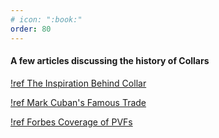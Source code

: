 ```yaml
---
# icon: ":book:"
order: 80
---
```


#### A few articles discussing the history of Collars

[!ref The Inspiration Behind Collar](https://www.investopedia.com/terms/v/variable-prepaid-forward-contracts.asp)

[!ref Mark Cuban's Famous Trade](https://markets.businessinsider.com/news/stocks/how-mark-cuban-saved-billions-yahoo-windfall-dot-com-crash-2020-6-1029303375)

[!ref Forbes Coverage of PVFs](https://www.forbes.com/sites/robertwood/2021/05/29/money-now-taxes-later-with-prepaid-forward-contracts/?sh=5bd9c0b17f6d)
